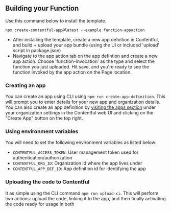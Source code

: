 ## Building your Function

Use this command below to install the template.

```
npx create-contentful-app@latest --example function-appaction
```

- After installing the template, create a new app defintion in Contentful, and build + upload your app bundle (using the UI or included 'upload' script in package.json)
- Navigate to the app action tab on the app defintion and create a new app action. Choose 'function-invocation' as the type and select the function you just uploaded. Hit save, and you're ready to see the function invoked by the app action on the Page location.

### Creating an app

You can create an app using CLI using `npm run create-app-definition`. This will prompt you to enter details for your new app and organization details. You can also create an app definition by [visiting the apps section](https://app.contentful.com/deeplink?link=app-definition-list) under your organization settings in the Contentful web UI and clicking on the "Create App" button on the top right.

### Using environment variables

You will need to set the following environment variables as listed below:

- `CONTENTFUL_ACCESS_TOKEN`: User management token used for authentication/authorization
- `CONTENTFUL_ORG_ID`: Organization id where the app lives under
- `CONTENTFUL_APP_DEF_ID`: App definition id for identifying the app

### Uploading the code to Contentful

It as simple using the CLI command `npm run upload-ci`. This will perform two actions: upload the code, linking it to the app, and then finally activating the code ready for usage in both
